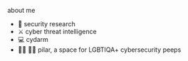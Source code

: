 
about me

- 🐛 security research
- ⚔️ cyber threat intelligence
- 💻 cydarm
- 🏳️‍⚧️ 🏳️‍🌈 pilar, a space for LGBTIQA+ cybersecurity peeps





